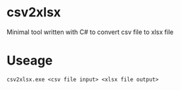 # csv2xlsx
Minimal tool written with C# to convert csv file to xlsx file

# Useage

```
csv2xlsx.exe <csv file input> <xlsx file output>
```